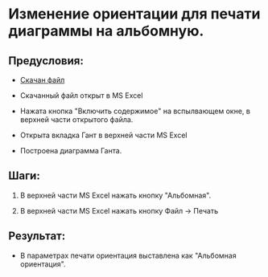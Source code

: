 # Изменение ориентации для печати диаграммы на альбомную.

## Предусловия:

- [Скачан файл](https://disk.yandex.ru/d/IXRviK5MR12Kuw)

- Скачанный файл открыт в MS Excel

- Нажата кнопка "Включить содержимое" на вспылвающем окне, в верхней части открытого файла.

- Открыта вкладка Гант в верхней части MS Excel

- Построена диаграмма Ганта.

## Шаги:

1. В верхней части MS Excel нажать кнопку "Альбомная".

2. В верхней части MS Excel нажать кнопку Файл -> Печать

## Результат:

- В параметрах печати ориентация выставлена как "Альбомная ориентация".
